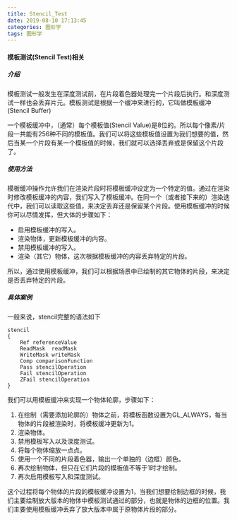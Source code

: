 ```yaml
---
title: Stencil_Test
date: 2019-08-10 17:13:45
categories: 图形学
tags: 图形学
---
```


#### 模板测试(Stencil Test)相关

##### 介绍

模板测试一般发生在深度测试前，在片段着色器处理完一个片段后执行。和深度测试一样也会丢弃片元。模板测试是根据一个缓冲来进行的，它叫做模板缓冲(Stencil Buffer)

一个模板缓冲中，（通常）每个模板值(Stencil Value)是8位的。所以每个像素/片段一共能有256种不同的模板值。我们可以将这些模板值设置为我们想要的值，然后当某一个片段有某一个模板值的时候，我们就可以选择丢弃或是保留这个片段了。



##### 使用方法

模板缓冲操作允许我们在渲染片段时将模板缓冲设定为一个特定的值。通过在渲染时修改模板缓冲的内容，我们写入了模板缓冲。在同一个（或者接下来的）渲染迭代中，我们可以读取这些值，来决定丢弃还是保留某个片段。使用模板缓冲的时候你可以尽情发挥，但大体的步骤如下：

- 启用模板缓冲的写入。
- 渲染物体，更新模板缓冲的内容。
- 禁用模板缓冲的写入。
- 渲染（其它）物体，这次根据模板缓冲的内容丢弃特定的片段。

所以，通过使用模板缓冲，我们可以根据场景中已绘制的其它物体的片段，来决定是否丢弃特定的片段。



##### 具体案例

一般来说，stencil完整的语法如下

```
stencil
{	
    Ref referenceValue	
    ReadMask  readMask	
    WriteMask writeMask	
    Comp comparisonFunction	
    Pass stencilOperation	
    Fail stencilOperation	
    ZFail stencilOperation
}

```



我们可以用模板缓冲来实现一个物体轮廓，步骤如下：

1. 在绘制（需要添加轮廓的）物体之前，将模板函数设置为GL_ALWAYS，每当物体的片段被渲染时，将模板缓冲更新为1。
2. 渲染物体。
3. 禁用模板写入以及深度测试。
4. 将每个物体缩放一点点。
5. 使用一个不同的片段着色器，输出一个单独的（边框）颜色。
6. 再次绘制物体，但只在它们片段的模板值不等于1时才绘制。
7. 再次启用模板写入和深度测试。

这个过程将每个物体的片段的模板缓冲设置为1，当我们想要绘制边框的时候，我们主要绘制放大版本的物体中模板测试通过的部分，也就是物体的边框的位置。我们主要使用模板缓冲丢弃了放大版本中属于原物体片段的部分。